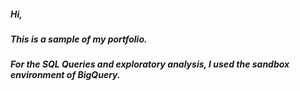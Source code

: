 ##### Hi,

##### This is a sample of my portfolio.

##### For the SQL Queries and exploratory analysis, I used the sandbox environment of BigQuery.
